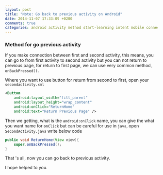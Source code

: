 ```yaml
---
layout: post
title: "Note: Go back to previous activity on Android"
date: 2014-11-07 17:33:09 +0200
comments: true
categories: android activity method start-learning intent mobile connection pages
---
```


### Method for go previous activity

If you make connection between first and second activity, this means, you can go to from first activity to second activity
but you can not return to previous page, for return to first page, we can use very common method, `onBackPressed()`.
     
Where you want to use button for return from second to first, open your `secondactivity.xml`
       
```xml
<Button
    android:layout_width="fill_parent"
    android:layout_height="wrap_content"
    android:onClick="ReturnHome"
    android:text="Return Previous Page" />
```
      
Then we getting, what is the `android:onClick` name, you can give the what you want name for `onClick` but can be 
careful for use in `java`, open `SecondActivity.java` write below code 

```java
public void ReturnHome(View view){
    super.onBackPressed();
}
```

That 's all, now you can go back to previous activity.

I hope helped to you.
      
         
      
